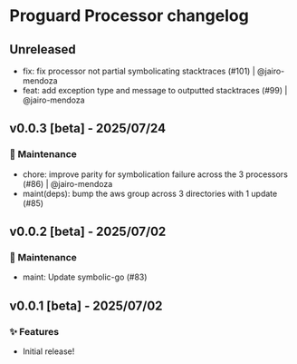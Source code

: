 # Proguard Processor changelog

## Unreleased

- fix: fix processor not partial symbolicating stacktraces (#101) | @jairo-mendoza
- feat: add exception type and message to outputted stacktraces (#99) | @jairo-mendoza

## v0.0.3 [beta] - 2025/07/24

### 🚧 Maintenance

- chore: improve parity for symbolication failure across the 3 processors (#86) | @jairo-mendoza
- maint(deps): bump the aws group across 3 directories with 1 update (#85)

## v0.0.2 [beta] - 2025/07/02
### 🚧 Maintenance
- maint: Update symbolic-go (#83)

## v0.0.1 [beta] - 2025/07/02
### ✨ Features

- Initial release!
